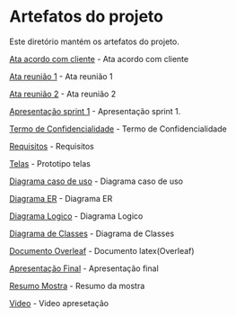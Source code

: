# Artefatos do projeto

Este diretório mantém os artefatos do projeto.

[Ata acordo com cliente](atas/Ata_Acordo_Cliente.pdf) - Ata acordo com cliente

[Ata reunião 1](atas/Ata_Reuniao_Dia01_03_2024.pdf) - Ata reunião 1

[Ata reunião 2](atas/Ata_Reuniao_2.pdf) - Ata reunião 2

[Apresentação sprint 1](../Divulgacao/Apresentacao/ApresentacaoTIS4-Sprint1.pdf) - Apresentação sprint 1.

[Termo de Confidencialidade](atas/Termo_de_Confidencialidade.pdf) - Termo de Confidencialidade

[Requisitos](Modelagem/TIS4-TemplateRequistos.pdf) - Requisitos

[Telas](Telas/) - Prototipo telas

[Diagrama caso de uso](Modelagem/Diagrama_CasoUso_Recanto_do_Guerreiro.png) - Diagrama caso de uso

[Diagrama ER](Modelagem/Diagrama_ER_Novo.png) - Diagrama ER

[Diagrama Logico](Modelagem/Diagrama_Logico.png) - Diagrama Logico

[Diagrama de Classes](Modelagem/Diagrama_Classes_Recanto_Guerreiro.png) - Diagrama de Classes

[Documento Overleaf](../Documentacao/Recanto_do_Guerreiro_Overleaf.pdf) - Documento latex(Overleaf)

[Apresentação Final](../Divulgacao/Apresentacao/apresentacaoFinal.pdf) - Apresentação final

[Resumo Mostra](../Divulgacao/Resumo_Final_Mostra.pdf) - Resumo da mostra

[Video](../Divulgacao/Video/ApresentacaoTI4.mp4) - Video apresetação

